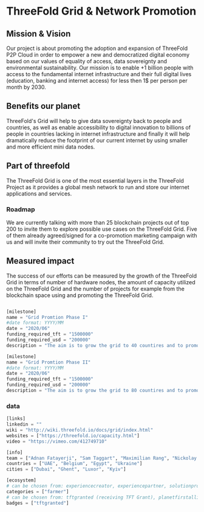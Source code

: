 # ThreeFold Grid & Network Promotion

## Mission & Vision
 Our project is about promoting the adoption and expansion of ThreeFold P2P Cloud in order to empower a new and democratized digital economy based on our values of equality of access, data sovereignty and environmental sustainability. Our mission is to enable +1 billion people with access to the fundamental internet infrastructure and their full digital lives (education, banking and internet access) for less then 1$ per person per month by 2030.

## Benefits our planet
 ThreeFold's Grid will help to give data sovereignty back to people and countries, as well as enable accessibility to digital innovation to billions of people in countries lacking in internet infrastructure and finally it will help dramatically reduce the footprint of our current internet by using smaller and more efficient mini data nodes. 

## Part of threefold
 The ThreeFold Grid is one of the most essential layers in the ThreeFold Project as it provides a global mesh network to run and store our internet applications and services.


### Roadmap
 We are currently talking with more than 25 blockchain projects out of top 200 to invite them to explore possible use cases on the ThreeFold Grid. Five of them already agreed/signed for a co-promotion marketing campaign with us and will invite their community to try out the ThreeFold Grid. 

## Measured impact
 The success of our efforts can be measured by the growth of the ThreeFold Grid in terms of number of hardware nodes, the amount of capacity utilized on the ThreeFold Grid and the number of projects for example from the blockchain space using and promoting the ThreeFold Grid.

```python

[milestone]
name = "Grid Promtion Phase I"
#date format: YYYY/MM 
date = "2020/06"
funding_required_tft = "1500000"
funding_required_usd = "200000"
description = "The aim is to grow the grid to 40 countires and to promote ThreeFold developer audiences in the blockchain and cloud space with a minumum of 15 blockchain projects utilizing the grid as well as 15 cloud based intitatives by August 2020"

[milestone]
name = "Grid Promtion Phase II"
#date format: YYYY/MM 
date = "2020/06"
funding_required_tft = "1500000"
funding_required_usd = "200000"
description = "The aim is to grow the grid to 80 countires and to promote ThreeFold developer audiences in the blockchain and cloud space with a minumum of 30 blockchain projects utilizing the grid as well as 30 cloud based intitatives by Dec 2020"
```

### data

```python
[links]
linkedin = ""
wiki = "http://wiki.threefold.io/docs/grid/index.html"
websites = ["https://threefold.io/capacity.html"]
video = "https://vimeo.com/412749710"

[info]
team = ["Adnan Fatayerji", "Sam Taggart", "Maximilian Rang", "Nickolay Babenko", "Gloria Anne"] 
countries = ["UAE", "Belgium", "Egypt", "Ukraine"]
cities = ["Dubai", "Ghent", "Luxor", "Kyiv"]

[ecosystem]
# can be chosen from: experiencecreator, experiencepartner, solutionprovider, farmer, systemintegrator
categories = ["farmer"]
# can be chosen from: tftgranted (receiving TFT Grant), planetfirstalliance (memeber of Planet First Alliance)
badges = ["tftgranted"] 

```

